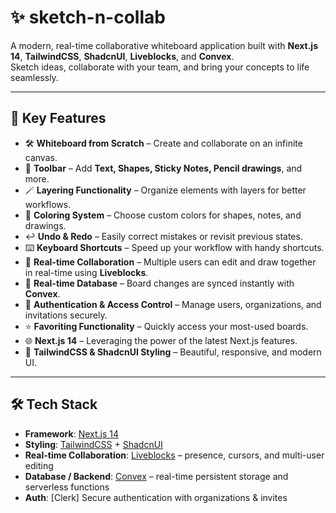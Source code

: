 # ✨ sketch-n-collab

A modern, real-time collaborative whiteboard application built with **Next.js 14**, **TailwindCSS**, **ShadcnUI**, **Liveblocks**, and **Convex**.  
Sketch ideas, collaborate with your team, and bring your concepts to life seamlessly.

---

## 🚀 Key Features

- 🛠️ **Whiteboard from Scratch** – Create and collaborate on an infinite canvas.
- 🧰 **Toolbar** – Add **Text, Shapes, Sticky Notes, Pencil drawings**, and more.
- 🪄 **Layering Functionality** – Organize elements with layers for better workflows.
- 🎨 **Coloring System** – Choose custom colors for shapes, notes, and drawings.
- ↩️ **Undo & Redo** – Easily correct mistakes or revisit previous states.
- ⌨️ **Keyboard Shortcuts** – Speed up your workflow with handy shortcuts.
- 🤝 **Real-time Collaboration** – Multiple users can edit and draw together in real-time using **Liveblocks**.
- 💾 **Real-time Database** – Board changes are synced instantly with **Convex**.
- 🔐 **Authentication & Access Control** – Manage users, organizations, and invitations securely.
- ⭐ **Favoriting Functionality** – Quickly access your most-used boards.
- 🌐 **Next.js 14** – Leveraging the power of the latest Next.js features.
- 💅 **TailwindCSS & ShadcnUI Styling** – Beautiful, responsive, and modern UI.

---

## 🛠️ Tech Stack

- **Framework**: [Next.js 14](https://nextjs.org/)
- **Styling**: [TailwindCSS](https://tailwindcss.com/) + [ShadcnUI](https://ui.shadcn.com/)
- **Real-time Collaboration**: [Liveblocks](https://liveblocks.io/) – presence, cursors, and multi-user editing
- **Database / Backend**: [Convex](https://convex.dev/) – real-time persistent storage and serverless functions
- **Auth**: [Clerk] Secure authentication with organizations & invites
